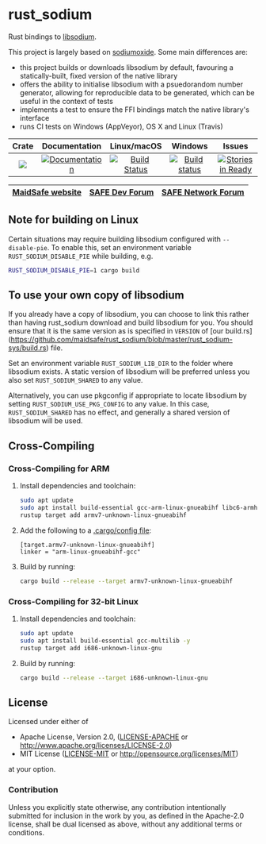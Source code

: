 # rust_sodium

Rust bindings to [libsodium](https://github.com/jedisct1/libsodium).

This project is largely based on [sodiumoxide](https://github.com/dnaq/sodiumoxide).  Some main
differences are:

* this project builds or downloads libsodium by default, favouring a statically-built, fixed version
  of the native library
* offers the ability to initialise libsodium with a psuedorandom number generator, allowing for
  reproducible data to be generated, which can be useful in the context of tests
* implements a test to ensure the FFI bindings match the native library's interface
* runs CI tests on Windows (AppVeyor), OS X and Linux (Travis)

|Crate|Documentation|Linux/macOS|Windows|Issues|
|:---:|:-----------:|:--------:|:-----:|:----:|
|[![](http://meritbadge.herokuapp.com/rust_sodium)](https://crates.io/crates/rust_sodium)|[![Documentation](https://docs.rs/rust_sodium/badge.svg)](https://docs.rs/rust_sodium)|[![Build Status](https://travis-ci.com/maidsafe/rust_sodium.svg?branch=master)](https://travis-ci.com/maidsafe/rust_sodium)|[![Build status](https://ci.appveyor.com/api/projects/status/kkgtqnx263xgk0c3/branch/master?svg=true)](https://ci.appveyor.com/project/MaidSafe-QA/rust-sodium/branch/master)|[![Stories in Ready](https://badge.waffle.io/maidsafe/rust_sodium.png?label=ready&title=Ready)](https://waffle.io/maidsafe/rust_sodium)|

| [MaidSafe website](https://maidsafe.net) | [SAFE Dev Forum](https://forum.safedev.org) | [SAFE Network Forum](https://safenetforum.org) |
|:----------------------------------------:|:-------------------------------------------:|:----------------------------------------------:|

## Note for building on Linux

Certain situations may require building libsodium configured with `--disable-pie`.  To enable this,
set an environment variable `RUST_SODIUM_DISABLE_PIE` while building, e.g.

```sh
RUST_SODIUM_DISABLE_PIE=1 cargo build
```

## To use your own copy of libsodium

If you already have a copy of libsodium, you can choose to link this rather than having rust_sodium
download and build libsodium for you.  You should ensure that it is the same version as is specified
in `VERSION` of [our build.rs]
(https://github.com/maidsafe/rust_sodium/blob/master/rust_sodium-sys/build.rs) file.

Set an environment variable `RUST_SODIUM_LIB_DIR` to the folder where libsodium exists.  A static
version of libsodium will be preferred unless you also set `RUST_SODIUM_SHARED` to any value.

Alternatively, you can use pkgconfig if appropriate to locate libsodium by setting
`RUST_SODIUM_USE_PKG_CONFIG` to any value.  In this case, `RUST_SODIUM_SHARED` has no effect, and
generally a shared version of libsodium will be used.

## Cross-Compiling

### Cross-Compiling for ARM

1. Install dependencies and toolchain:

   ```sh
   sudo apt update
   sudo apt install build-essential gcc-arm-linux-gnueabihf libc6-armhf-cross libc6-dev-armhf-cross -y
   rustup target add armv7-unknown-linux-gnueabihf
   ```

1. Add the following to a [.cargo/config file](http://doc.crates.io/config.html):

   ```
   [target.armv7-unknown-linux-gnueabihf]
   linker = "arm-linux-gnueabihf-gcc"
   ```

1. Build by running:

   ```sh
   cargo build --release --target armv7-unknown-linux-gnueabihf
   ```

### Cross-Compiling for 32-bit Linux

1. Install dependencies and toolchain:

   ```sh
   sudo apt update
   sudo apt install build-essential gcc-multilib -y
   rustup target add i686-unknown-linux-gnu
   ```

1. Build by running:

   ```sh
   cargo build --release --target i686-unknown-linux-gnu
   ```

## License

Licensed under either of

* Apache License, Version 2.0, ([LICENSE-APACHE](LICENSE-APACHE) or http://www.apache.org/licenses/LICENSE-2.0)
* MIT License ([LICENSE-MIT](LICENSE-MIT) or http://opensource.org/licenses/MIT)

at your option.

### Contribution

Unless you explicitly state otherwise, any contribution intentionally submitted for inclusion in the
work by you, as defined in the Apache-2.0 license, shall be dual licensed as above, without any
additional terms or conditions.
